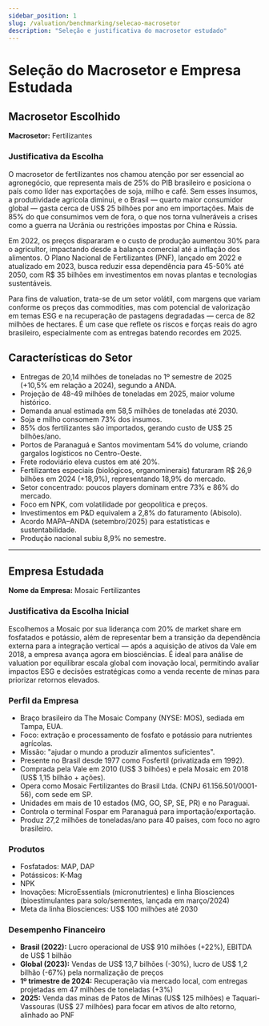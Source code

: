```yaml
---
sidebar_position: 1
slug: /valuation/benchmarking/selecao-macrosetor
description: "Seleção e justificativa do macrosetor estudado"
---
```


# Seleção do Macrosetor e Empresa Estudada

## Macrosetor Escolhido

**Macrosetor:** Fertilizantes

### Justificativa da Escolha

O macrosetor de fertilizantes nos chamou atenção por ser essencial ao agronegócio, que representa mais de 25% do PIB brasileiro e posiciona o país como líder nas exportações de soja, milho e café. Sem esses insumos, a produtividade agrícola diminui, e o Brasil — quarto maior consumidor global — gasta cerca de US$ 25 bilhões por ano em importações. Mais de 85% do que consumimos vem de fora, o que nos torna vulneráveis a crises como a guerra na Ucrânia ou restrições impostas por China e Rússia.

Em 2022, os preços dispararam e o custo de produção aumentou 30% para o agricultor, impactando desde a balança comercial até a inflação dos alimentos. O Plano Nacional de Fertilizantes (PNF), lançado em 2022 e atualizado em 2023, busca reduzir essa dependência para 45-50% até 2050, com R$ 35 bilhões em investimentos em novas plantas e tecnologias sustentáveis.

Para fins de valuation, trata-se de um setor volátil, com margens que variam conforme os preços das commodities, mas com potencial de valorização em temas ESG e na recuperação de pastagens degradadas — cerca de 82 milhões de hectares. É um case que reflete os riscos e forças reais do agro brasileiro, especialmente com as entregas batendo recordes em 2025.

## Características do Setor

- Entregas de 20,14 milhões de toneladas no 1º semestre de 2025 (+10,5% em relação a 2024), segundo a ANDA.
- Projeção de 48-49 milhões de toneladas em 2025, maior volume histórico.
- Demanda anual estimada em 58,5 milhões de toneladas até 2030.
- Soja e milho consomem 73% dos insumos.
- 85% dos fertilizantes são importados, gerando custo de US$ 25 bilhões/ano.
- Portos de Paranaguá e Santos movimentam 54% do volume, criando gargalos logísticos no Centro-Oeste.
- Frete rodoviário eleva custos em até 20%.
- Fertilizantes especiais (biológicos, organominerais) faturaram R$ 26,9 bilhões em 2024 (+18,9%), representando 18,9% do mercado.
- Setor concentrado: poucos players dominam entre 73% e 86% do mercado.
- Foco em NPK, com volatilidade por geopolítica e preços.
- Investimentos em P&D equivalem a 2,8% do faturamento (Abisolo).
- Acordo MAPA–ANDA (setembro/2025) para estatísticas e sustentabilidade.
- Produção nacional subiu 8,9% no semestre.

---

## Empresa Estudada

**Nome da Empresa:** Mosaic Fertilizantes

### Justificativa da Escolha Inicial

Escolhemos a Mosaic por sua liderança com 20% de market share em fosfatados e potássio, além de representar bem a transição da dependência externa para a integração vertical — após a aquisição de ativos da Vale em 2018, a empresa avança agora em biosciências. É ideal para análise de valuation por equilibrar escala global com inovação local, permitindo avaliar impactos ESG e decisões estratégicas como a venda recente de minas para priorizar retornos elevados.

### Perfil da Empresa

- Braço brasileiro da The Mosaic Company (NYSE: MOS), sediada em Tampa, EUA.
- Foco: extração e processamento de fosfato e potássio para nutrientes agrícolas.
- Missão: "ajudar o mundo a produzir alimentos suficientes".
- Presente no Brasil desde 1977 como Fosfertil (privatizada em 1992).
- Comprada pela Vale em 2010 (US$ 3 bilhões) e pela Mosaic em 2018 (US$ 1,15 bilhão + ações).
- Opera como Mosaic Fertilizantes do Brasil Ltda. (CNPJ 61.156.501/0001-56), com sede em SP.
- Unidades em mais de 10 estados (MG, GO, SP, SE, PR) e no Paraguai.
- Controla o terminal Fospar em Paranaguá para importação/exportação.
- Produz 27,2 milhões de toneladas/ano para 40 países, com foco no agro brasileiro.

### Produtos

- Fosfatados: MAP, DAP  
- Potássicos: K-Mag  
- NPK  
- Inovações: MicroEssentials (micronutrientes) e linha Biosciences (bioestimulantes para solo/sementes, lançada em março/2024)  
- Meta da linha Biosciences: US$ 100 milhões até 2030

### Desempenho Financeiro

- **Brasil (2022):** Lucro operacional de US$ 910 milhões (+22%), EBITDA de US$ 1 bilhão  
- **Global (2023):** Vendas de US$ 13,7 bilhões (-30%), lucro de US$ 1,2 bilhão (-67%) pela normalização de preços  
- **1º trimestre de 2024:** Recuperação via mercado local, com entregas projetadas em 47 milhões de toneladas (+3%)  
- **2025:** Venda das minas de Patos de Minas (US$ 125 milhões) e Taquari-Vassouras (US$ 27 milhões) para focar em ativos de alto retorno, alinhado ao PNF
```
